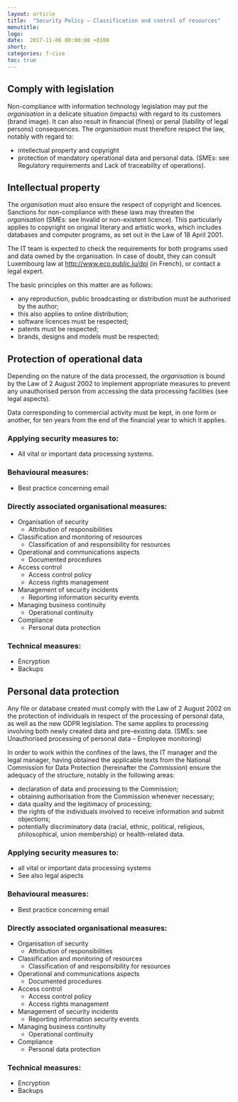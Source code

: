 ```yaml
---
layout: article
title:  "Security Policy – Classification and control of resources"
menutitle:
logo:
date:  2017-11-06 00:00:00 +0100
short:
categories: f-ciso
toc: true
---
```

## Comply with legislation
Non-compliance with information technology legislation may put the *organisation* in a delicate situation (impacts) with regard to its customers (brand image). It can also result in financial (fines) or penal (liability of legal persons) consequences. The *organisation* must therefore respect the law, notably with regard to:

* intellectual property and copyright
* protection of mandatory operational data and personal data. (SMEs: see Regulatory requirements and Lack of traceability of operations).

## Intellectual property
The *organisation* must also ensure the respect of copyright and licences. Sanctions for non-compliance with these laws may threaten the *organisation* (SMEs: see Invalid or non-existent licence). This particularly applies to copyright on original literary and artistic works, which includes databases and computer programs, as set out in the Law of 18 April 2001.

The IT team is expected to check the requirements for both programs used and data owned by the organisation. In case of doubt, they can consult Luxembourg law at http://www.eco.public.lu/dpi (in French), or contact a legal expert.

The basic principles on this matter are as follows:

* any reproduction, public broadcasting or distribution must be authorised by the author;
* this also applies to online distribution;
* software licences must be respected;
* patents must be respected;
* brands, designs and models must be respected;

## Protection of operational data
Depending on the nature of the data processed, the *organisation* is bound by the Law of 2 August 2002 to implement appropriate measures to prevent any unauthorised person from accessing the data processing facilities (see legal aspects).

Data corresponding to commercial activity must be kept, in one form or another, for ten years from the end of the financial year to which it applies.

### Applying security measures to:

* All vital or important data processing systems.

### Behavioural measures:

* Best practice concerning email

### Directly associated organisational measures:

* Organisation of security
  * Attribution of responsibilities
* Classification and monitoring of resources
  * Classification of and responsibility for resources
* Operational and communications aspects
  * Documented procedures
* Access control
  * Access control policy
  * Access rights management
* Management of security incidents
  * Reporting information security events
* Managing business continuity
  * Operational continuity
* Compliance
  * Personal data protection

### Technical measures:

* Encryption
* Backups

## Personal data protection
Any file or database created must comply with the Law of 2 August 2002 on the protection of individuals in respect of the processing of personal data, as well as the new GDPR legislation. The same applies to processing involving both newly created data and pre-existing data. (SMEs: see Unauthorised processing of personal data – Employee monitoring)

In order to work within the confines of the laws, the IT manager and the legal manager, having obtained the applicable texts from the National Commission for Data Protection (hereinafter the *Commission*) ensure the adequacy of the structure, notably in the following areas:

* declaration of data and processing to the Commission;
* obtaining authorisation from the Commission whenever necessary;
* data quality and the legitimacy of processing;
* the rights of the individuals involved to receive information and submit objections;
* potentially discriminatory data (racial, ethnic, political, religious, philosophical, union membership) or health-related data.

### Applying security measures to:

* all vital or important data processing systems
* See also legal aspects

### Behavioural measures:

* Best practice concerning email

### Directly associated organisational measures:

* Organisation of security
  * Attribution of responsibilities
* Classification and monitoring of resources
  * Classification of and responsibility for resources
* Operational and communications aspects
  * Documented procedures
* Access control
  * Access control policy
  * Access rights management
* Management of security incidents
  * Reporting information security events
* Managing business continuity
  * Operational continuity
* Compliance
  * Personal data protection

### Technical measures:

* Encryption
* Backups

